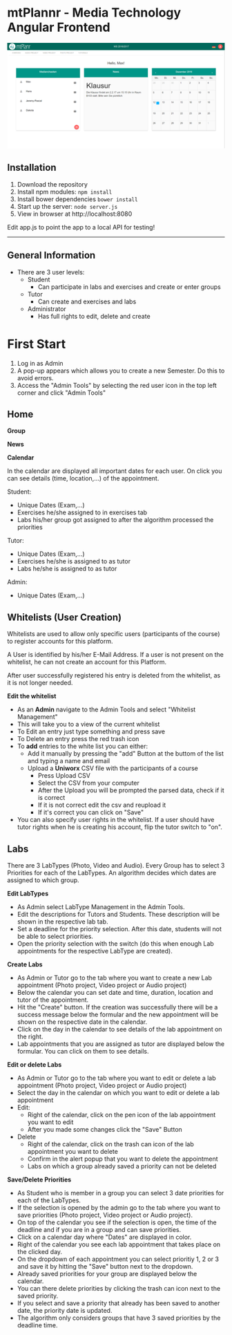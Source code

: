 # mtPlannr - Media Technology Angular Frontend

![](./public/images/readme/homescreen.png)

## Installation
1. Download the repository
2. Install npm modules: `npm install`
3. Install bower dependencies `bower install`
4. Start up the server: `node server.js`
5. View in browser at http://localhost:8080

Edit app.js to point the app to a local API for testing!



--------------------------------------

## General Information

* There are 3 user levels:
  * Student
    - Can participate in labs and exercises and create or enter groups
  * Tutor
    - Can create and exercises and labs
  * Administrator
    - Has full rights to edit, delete and create

# First Start

1. Log in as Admin
2. A pop-up appears which allows you to create a new Semester. Do this to avoid errors.
3. Access the "Admin Tools" by selecting the red user icon in the top left corner and click "Admin Tools"

## Home

**Group**

**News**

**Calendar**

In the calendar are displayed all important dates for each user.
On click you can see details (time, location,...) of the appointment.

Student:
* Unique Dates (Exam,...)
* Exercises he/she assigned to in exercises tab
* Labs his/her group got assigned to after the algorithm processed the priorities

Tutor:
* Unique Dates (Exam,...)
* Exercises he/she is assigned to as tutor
* Labs he/she is assigned to as tutor

Admin:
* Unique Dates (Exam,...)


## Whitelists (User Creation)

Whitelists are used to allow only specific users (participants of the course) to
register accounts for this platform.

A User is identified by his/her E-Mail Address. If a user is not present on the whitelist, he can not create an account for this Platform.

After user successfully registered his entry is deleted from the whitelist, as it is not longer needed.

**Edit the whitelist**

* As an **Admin**  navigate to the Admin Tools and select "Whitelist Management"
* This will take you to a view of the current whitelist
* To Edit an entry just type something and press save
* To Delete an entry press the red trash icon
* To **add** entries to the white list you can either:
  * Add it manually by pressing the "add" Button at the buttom of the list and typing a name
  and email
  * Upload a **Uniworx** CSV file with the participants of a course
    * Press Upload CSV
    * Select the CSV from your computer
    * After the Upload you will be prompted the parsed data, check if it is correct
    * If it is not correct edit the csv and reupload it
    * If it's correct you can click on "Save"
* You can also specify user rights in the whitelist. If a user should have tutor rights when
he is creating his account, flip the tutor switch to "on".

## Labs

There are 3 LabTypes (Photo, Video and Audio). Every Group has to select 3 Priorities for each of the LabTypes. An algorithm decides which dates are assigned to which group.

**Edit LabTypes**

* As Admin select LabType Management in the Admin Tools.
* Edit the descriptions for Tutors and Students. These description will be shown in the respective lab tab.
* Set a deadline for the priority selection. After this date, students will not be able to select priorities.
* Open the priority selection with the switch (do this when enough Lab appointments for the respective LabType are created).

**Create Labs**

* As Admin or Tutor go to the tab where you want to create a new Lab appointment (Photo project, Video project or Audio project)
* Below the calendar you can set date and time, duration, location and tutor of the appointment.
* Hit the "Create" button. If the creation was successfully there will be a success message below the formular and the new appointment will be shown on the respective date in the calendar.
* Click on the day in the calendar to see details of the lab appointment on the right.
* Lab appointments that you are assigned as tutor are displayed below the formular. You can click on them to see details.

**Edit or delete Labs**

* As Admin or Tutor go to the tab where you want to edit or delete a lab appointment (Photo project, Video project or Audio project)
* Select the day in the calendar on which you want to edit or delete a lab appointment
* Edit:
   * Right of the calendar, click on the pen icon of the lab appointment you want to edit
   * After you made some changes click the "Save" Button
* Delete
   * Right of the calendar, click on the trash can icon of the lab appointment you want to delete
   * Confirm in the alert popup that you want to delete the appointment
   * Labs on which a group already saved a priority can not be deleted

**Save/Delete Priorities**

* As Student who is member in a group you can select 3 date priorities for each of the LabTypes.
* If the selection is opened by the admin go to the tab where you want to save priorities (Photo project, Video project or Audio project).
* On top of the calendar you see if the selection is open, the time of the deadline and if you are in a group and can save priorities.
* Click on a calendar day where "Dates" are displayed in color.
* Right of the calendar you see each lab appointment that takes place on the clicked day.
* On the dropdown of each appointment you can select prioritiy 1, 2 or 3 and save it by hitting the "Save" button next to the dropdown.
* Already saved priorities for your group are displayed below the calendar.
* You can there delete priorities by clicking the trash can icon next to the saved priority.
* If you select and save a priority that already has been saved to another date, the priority date is updated.
* The algorithm only considers groups that have 3 saved priorities by the deadline time.
